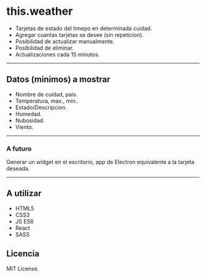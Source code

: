 # this.weather

- Tarjetas de estado del timepo en determinada cuidad.
- Agregar cuantas tarjetas se desee (sin repeticion).
- Posibilidad de actualizar manualmente.
- Posibilidad de eliminar.
- Actualizaciones cada 15 minutos.

----

## Datos (minimos) a mostrar

- Nombre de cuidad, pais.
- Temperatura, max., min..
- Estado/Descripcion.
- Humedad.
- Nubosidad.
- Viento.

----

### A futuro

Generar un widget en el escritorio, app de Electron
equivalente a la tarjeta deseada.

----

## A utilizar

- HTML5
- CSS3
- JS ES6
- React
- SASS

## Licencia

MIT License.
